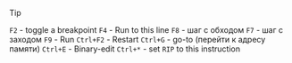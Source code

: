 > [!tip] 
> `F2` - toggle a breakpoint
> `F4` - Run to this line
> `F8` - шаг с обходом
> `F7` - шаг с заходом
> `F9` - Run
> `Ctrl+F2` - Restart
> `Ctrl+G` - go-to (перейти к адресу памяти)
> `Ctrl+E` - Binary-edit
> `Ctrl+*` - set `RIP` to this instruction





